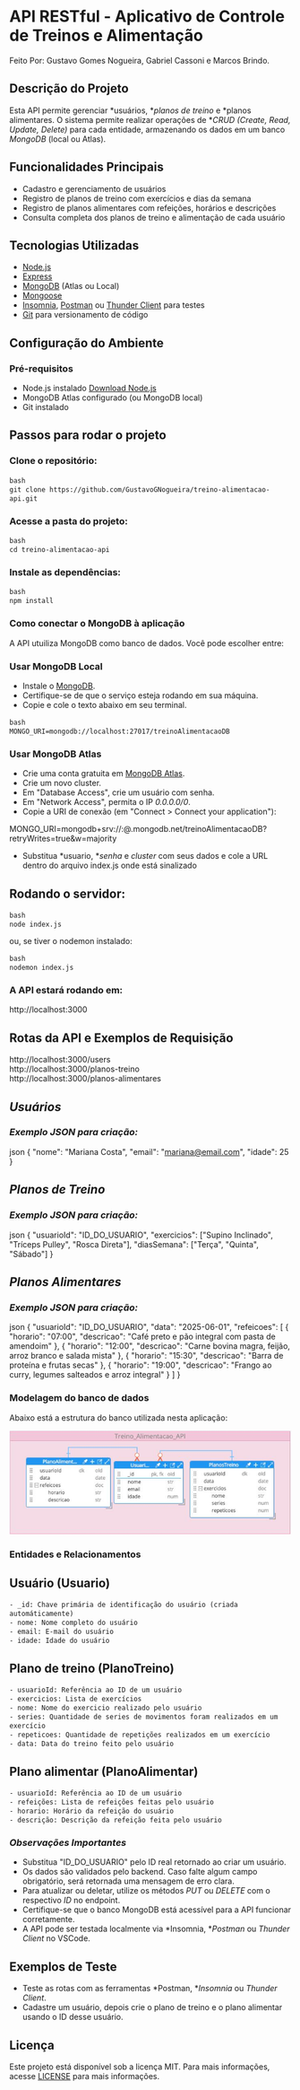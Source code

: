 # API RESTful - Aplicativo de Controle de Treinos e Alimentação 

Feito Por: Gustavo Gomes Nogueira, Gabriel Cassoni e Marcos Brindo.

## Descrição do Projeto
Esta API permite gerenciar *usuários, **planos de treino* e *planos alimentares. O sistema permite realizar operações de **CRUD (Create, Read, Update, Delete)* para cada entidade, armazenando os dados em um banco *MongoDB* (local ou Atlas).

## Funcionalidades Principais
- Cadastro e gerenciamento de usuários
- Registro de planos de treino com exercícios e dias da semana
- Registro de planos alimentares com refeições, horários e descrições
- Consulta completa dos planos de treino e alimentação de cada usuário

## Tecnologias Utilizadas
- [Node.js](https://nodejs.org/pt)
- [Express](https://expressjs.com/pt-br/)
- [MongoDB](https://www.mongodb.com/) (Atlas ou Local)
- [Mongoose](https://mongoosejs.com/)
- [Insomnia](https://insomnia.rest/), [Postman](https://www.postman.com/) ou [Thunder Client](https://www.thunderclient.com/) para testes
- [Git](https://git-scm.com/) para versionamento de código

## Configuração do Ambiente

### Pré-requisitos
- Node.js instalado [Download Node.js](https://nodejs.org/pt)
- MongoDB Atlas configurado (ou MongoDB local)
- Git instalado

## Passos para rodar o projeto

### Clone o repositório:
```
bash
git clone https://github.com/GustavoGNogueira/treino-alimentacao-api.git
```

### Acesse a pasta do projeto:
```
bash
cd treino-alimentacao-api
```

### Instale as dependências:
```
bash
npm install
```


### Como conectar o MongoDB à aplicação
A API utuiliza MongoDB como banco de dados. Você pode escolher entre:
### Usar MongoDB Local
  - Instale o [MongoDB](https://www.mongodb.com/try/download/community).
  - Certifique-se de que o serviço esteja rodando em sua máquina.
  - Copie e cole o texto abaixo em seu terminal.
```
bash
MONGO_URI=mongodb://localhost:27017/treinoAlimentacaoDB
```

### Usar MongoDB Atlas
  - Crie uma conta gratuita em [MongoDB Atlas](https://www.mongodb.com/products/platform/atlas-database).
  - Crie um novo cluster.
  - Em "Database Access", crie um usuário com senha.
  - Em "Network Access", permita o IP *0.0.0.0/0*.
  - Copie a URI de conexão (em "Connect > Connect your application"):
  
  MONGO_URI=mongodb+srv://<usuario>:<senha>@<cluster>.mongodb.net/treinoAlimentacaoDB?retryWrites=true&w=majority
  
  - Substitua *usuario, **senha* e *cluster* com seus dados e cole a URL dentro do arquivo index.js onde está sinalizado

## Rodando o servidor:
```
bash
node index.js
```
ou, se tiver o nodemon instalado:
```
bash
nodemon index.js
```

### A API estará rodando em:

http://localhost:3000


## Rotas da API e Exemplos de Requisição

http://localhost:3000/users <br>
http://localhost:3000/planos-treino <br>
http://localhost:3000/planos-alimentares

## *Usuários*
### *Exemplo JSON para criação:*
json
{
  "nome": "Mariana Costa",
  "email": "mariana@email.com",
  "idade": 25
}


## *Planos de Treino*
### *Exemplo JSON para criação:*
json
{
  "usuarioId": "ID_DO_USUARIO",
  "exercicios": ["Supino Inclinado", "Tríceps Pulley", "Rosca Direta"],
  "diasSemana": ["Terça", "Quinta", "Sábado"]
}


## *Planos Alimentares*
### *Exemplo JSON para criação:*
json
{
  "usuarioId": "ID_DO_USUARIO",
  "data": "2025-06-01",
  "refeicoes": [
    {
      "horario": "07:00",
      "descricao": "Café preto e pão integral com pasta de amendoim"
    },
    {
      "horario": "12:00",
      "descricao": "Carne bovina magra, feijão, arroz branco e salada mista"
    },
    {
      "horario": "15:30",
      "descricao": "Barra de proteína e frutas secas"
    },
    {
      "horario": "19:00",
      "descricao": "Frango ao curry, legumes salteados e arroz integral"
    }
  ]
}


### Modelagem do banco de dados
Abaixo está a estrutura do banco utilizada nesta aplicação:

![Diagrama da modelagem](WhatsApp%20Image%202025-05-30%20at%2002.00.26.jpeg)


### Entidades e Relacionamentos
  ## Usuário (Usuario)
    - _id: Chave primária de identificação do usuário (criada automáticamente)
    - nome: Nome completo do usuário
    - email: E-mail do usuário
    - idade: Idade do usuário

  ## Plano de treino (PlanoTreino)
    - usuarioId: Referência ao ID de um usuário
    - exercicios: Lista de exercícios
    - nome: Nome do exercicio realizado pelo usuário
    - series: Quantidade de series de movimentos foram realizados em um exercício
    - repeticoes: Quantidade de repetições realizados em um exercício
    - data: Data do treino feito pelo usuário

  ## Plano alimentar (PlanoAlimentar)
    - usuarioId: Referência ao ID de um usuário
    - refeições: Lista de refeições feitas pelo usuário
    - horario: Horário da refeição do usuário
    - descrição: Descrição da refeição feita pelo usuário

### *Observações Importantes*
- Substitua "ID_DO_USUARIO" pelo ID real retornado ao criar um usuário.
- Os dados são validados pelo backend. Caso falte algum campo obrigatório, será retornada uma mensagem de erro clara.
- Para atualizar ou deletar, utilize os métodos *PUT* ou *DELETE* com o respectivo *ID* no endpoint.
- Certifique-se que o banco MongoDB está acessível para a API funcionar corretamente.
- A API pode ser testada localmente via *Insomnia, **Postman* ou *Thunder Client* no VSCode.

## Exemplos de Teste
- Teste as rotas com as ferramentas *Postman, **Insomnia* ou *Thunder Client*.
- Cadastre um usuário, depois crie o plano de treino e o plano alimentar usando o ID desse usuário.

## Licença
Este projeto está disponível sob a licença MIT. Para mais informações, acesse [LICENSE](https://tlo.mit.edu/understand-ip/exploring-mit-open-source-license-comprehensive-guide) para mais informações.
